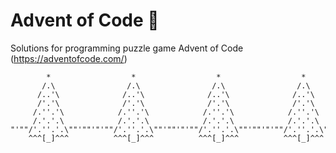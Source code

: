 Advent of Code :santa:
==============

Solutions for programming puzzle game Advent of Code (https://adventofcode.com/)

```
        *                  *                  *                  *
       /.\                /.\                /.\                /.\
      /..'\              /..'\              /..'\              /..'\
      /'.'\              /'.'\              /'.'\              /'.'\
     /.''.'\            /.''.'\            /.''.'\            /.''.'\
     /.'.'.\            /.'.'.\            /.'.'.\            /.'.'.\
"'""/'.''.'.\""'""'"'""/'.''.'.\""'""'"'""/'.''.'.\""'""'"'""/'.''.'.\""'""'
    ^^^[_]^^^          ^^^[_]^^^          ^^^[_]^^^          ^^^[_]^^^
```
